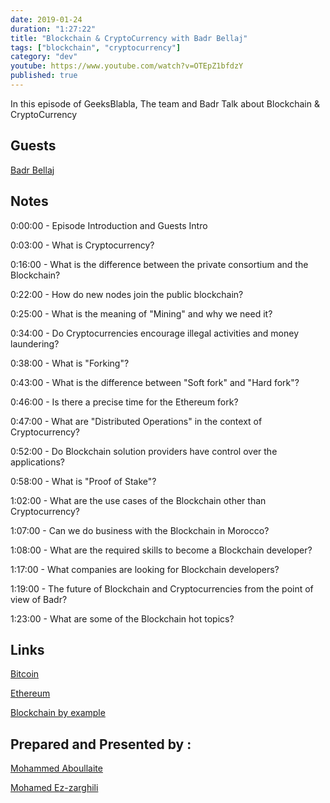 ```yaml
---
date: 2019-01-24
duration: "1:27:22"
title: "Blockchain & CryptoCurrency with Badr Bellaj"
tags: ["blockchain", "cryptocurrency"]
category: "dev"
youtube: https://www.youtube.com/watch?v=OTEpZ1bfdzY
published: true
---
```


In this episode of GeeksBlabla, The team and Badr Talk about Blockchain & CryptoCurrency

## Guests

[Badr Bellaj](https://www.linkedin.com/in/bellajbadr/)

## Notes

0:00:00 - Episode Introduction and Guests Intro

0:03:00 - What is Cryptocurrency?

0:16:00 - What is the difference between the private consortium and the Blockchain?

0:22:00 - How do new nodes join the public blockchain?

0:25:00 - What is the meaning of "Mining" and why we need it?

0:34:00 - Do Cryptocurrencies encourage illegal activities and money laundering?

0:38:00 - What is "Forking"?

0:43:00 - What is the difference between "Soft fork" and "Hard fork"?

0:46:00 - Is there a precise time for the Ethereum fork?

0:47:00 - What are "Distributed Operations" in the context of Cryptocurrency?

0:52:00 - Do Blockchain solution providers have control over the applications?

0:58:00 - What is "Proof of Stake"?

1:02:00 - What are the use cases of the Blockchain other than Cryptocurrency?

1:07:00 - Can we do business with the Blockchain in Morocco?

1:08:00 - What are the required skills to become a Blockchain developer?

1:17:00 - What companies are looking for Blockchain developers?

1:19:00 - The future of Blockchain and Cryptocurrencies from the point of view of Badr?

1:23:00 - What are some of the Blockchain hot topics?

## Links

[Bitcoin](https://bitcoin.org/)

[Ethereum](https://ethereum.org/)

[Blockchain by example](https://www.packtpub.com/big-data-and-business-intelligence/blockchain-example)

## Prepared and Presented by :

[Mohammed Aboullaite](https://twitter.com/laytoun)

[Mohamed Ez-zarghili](https://twitter.com/ezzarghili)
